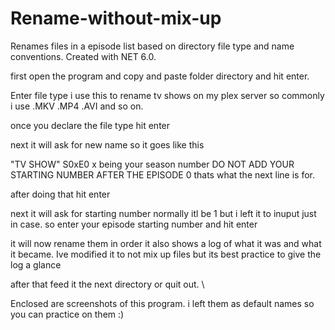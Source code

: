 # Rename-without-mix-up
Renames files in a episode list based on directory file type and name conventions. Created with NET 6.0. 

first open the program and copy and paste folder directory and hit enter. 

Enter file type i use this to rename tv shows on my plex server so commonly i use .MKV .MP4 .AVI and so on. 

once you declare the file type hit enter 

next it will ask for new name so it goes like this 

"TV SHOW" S0xE0 x being your season number DO NOT ADD YOUR STARTING NUMBER AFTER THE EPISODE 0 thats what the next line is for. 

after doing that hit enter 

next it will ask for starting number normally itl be 1 but i left it to inuput just in case. 
so enter your episode starting number and hit enter 

it will now rename them in order it also shows a log of what it was and what it became. Ive modified it to not mix up files but its best practice to give the log a glance

after that feed it the next directory or quit out. \

Enclosed are screenshots of this program. i left them as default names so you can practice on them :)
